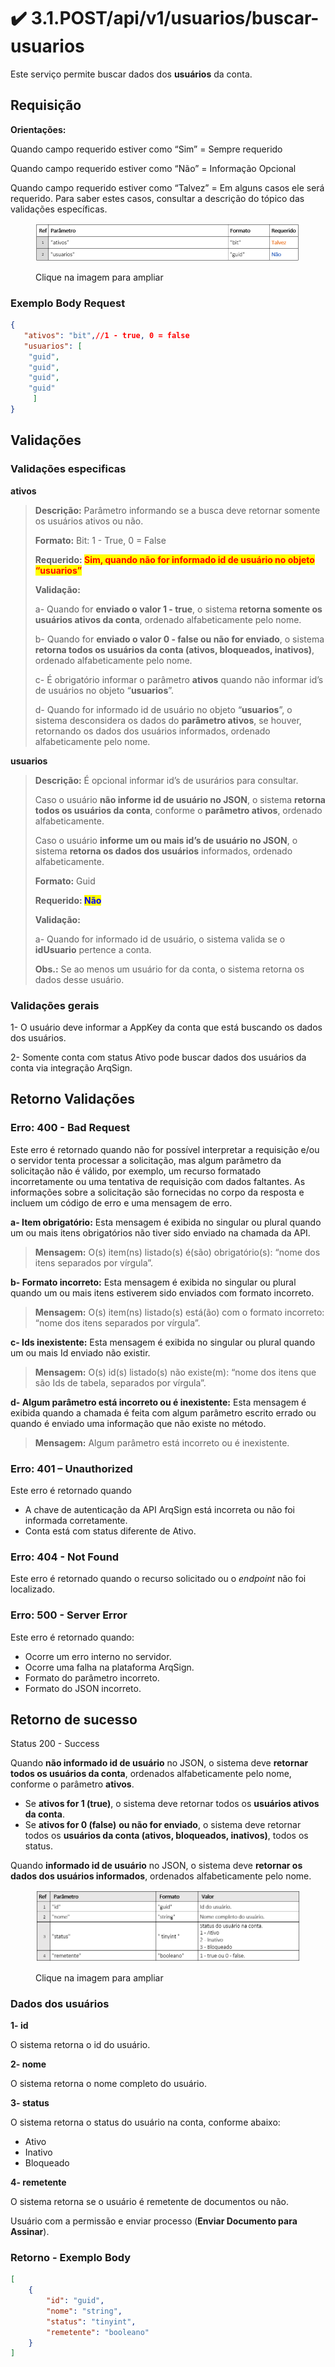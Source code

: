 # ✔️ 3.1.POST/api/v1/usuarios/buscar-usuarios

Este serviço permite buscar dados dos **usuários** da conta.

## Requisição

&#x20;**Orientações:**

Quando campo requerido estiver como “Sim” = Sempre requerido

Quando campo requerido estiver como “Não” = Informação Opcional

Quando campo requerido estiver como “Talvez” = Em alguns casos ele será requerido. Para saber estes casos, consultar a descrição do tópico das validações específicas.

<figure><img src="../../../../../.gitbook/assets/image (1) (1) (1) (1) (1) (1) (1).png" alt=""><figcaption><p>Clique na imagem para ampliar</p></figcaption></figure>

### Exemplo Body Request

```json
{
   "ativos": "bit",//1 - true, 0 = false
   "usuarios": [
    "guid",
    "guid",
    "guid",
    "guid"
     ]
}
```

## Validações

### Validações especificas

**ativos**

> **Descrição:** Parâmetro informando se a busca deve retornar somente os usuários ativos ou não.
>
> **Formato:** Bit: 1 - True, 0 = False
>
> **Requerido:&#x20;**<mark style="color:red;">**Sim, quando não for informado id de usuário no objeto “usuarios”**</mark>
>
> **Validação:**
>
> a- Quando for **enviado o valor 1 - true**, o sistema **retorna somente os usuários ativos da conta**, ordenado alfabeticamente pelo nome.
>
> b- Quando for **enviado o valor 0 - false ou não for enviado**, o sistema **retorna todos os usuários da conta (ativos, bloqueados, inativos)**, ordenado alfabeticamente pelo nome.
>
> c- É obrigatório informar o parâmetro **ativos** quando não informar id’s de usuários no objeto “**usuarios**”.
>
> d- Quando for informado id de usuário no objeto “**usuarios**”, o sistema desconsidera os dados do **parâmetro ativos**, se houver, retornando os dados dos usuários informados, ordenado alfabeticamente pelo nome.

**usuarios**

> **Descrição:** É opcional informar id’s de usurários para consultar.
>
> Caso o usuário **não informe id de usuário no JSON**, o sistema **retorna todos os usuários da conta**, conforme o **parâmetro ativos**, ordenado alfabeticamente.
>
> Caso o usuário **informe um ou mais id’s de usuário no JSON**, o sistema **retorna os dados dos usuários** informados, ordenado alfabeticamente.
>
> **Formato:** Guid
>
> **Requerido:&#x20;**<mark style="color:blue;">**Não**</mark>
>
> **Validação:**
>
> a- Quando for informado id de usuário, o sistema valida se o **idUsuario** pertence a conta.
>
> **Obs.:** Se ao menos um usuário for da conta, o sistema retorna os dados desse usuário.

### Validações gerais

1- O usuário deve informar a  AppKey da conta que está buscando os dados dos usuários.

&#x20;2- Somente conta com status Ativo pode buscar dados dos usuários da conta via integração ArqSign.

## Retorno Validações

### Erro: 400 - Bad Request

Este erro é retornado quando não for possível interpretar a requisição e/ou o servidor tenta processar a solicitação, mas algum parâmetro da solicitação não é válido, por exemplo, um recurso formatado incorretamente ou uma tentativa de requisição com dados faltantes. As informações sobre a solicitação são fornecidas no corpo da resposta e incluem um código de erro e uma mensagem de erro.

**a- Item obrigatório:** Esta mensagem é exibida no singular ou plural quando um ou mais itens obrigatórios não tiver sido enviado na chamada da API.

> **Mensagem:** O(s) item(ns) listado(s) é(são) obrigatório(s): “nome dos itens separados por vírgula”.

**b- Formato incorreto:** Esta mensagem é exibida no singular ou plural quando um ou mais itens estiverem sido enviados com formato incorreto.

> **Mensagem:** O(s) item(ns) listado(s) está(ão) com o formato incorreto: “nome dos itens separados por vírgula”.

**c- Ids inexistente:** Esta mensagem é exibida no singular ou plural quando um ou mais Id enviado não existir.

> **Mensagem:** O(s) id(s) listado(s) não existe(m): “nome dos itens que são Ids de tabela, separados por vírgula”.

**d- Algum parâmetro está incorreto ou é inexistente:** Esta mensagem é exibida quando a chamada é feita com algum parâmetro escrito errado ou quando é enviado uma informação que não existe no método.

> **Mensagem:** Algum parâmetro está incorreto ou é inexistente.

### Erro: 401 – Unauthorized

Este erro é retornado quando

* A chave de autenticação da API ArqSign está incorreta ou não foi informada corretamente.
* Conta está com status diferente de Ativo.

### Erro: 404 - Not Found

Este erro é retornado quando o recurso solicitado ou o _endpoint_ não foi localizado.

### Erro: 500 - Server Error

Este erro é retornado quando:

* Ocorre um erro interno no servidor.
* Ocorre uma falha na plataforma ArqSign.
* Formato do parâmetro incorreto.
* Formato do JSON incorreto.

## Retorno de sucesso

Status 200 - Success

Quando **não informado id de usuário** no JSON, o sistema deve **retornar todos os usuários da conta**, ordenados alfabeticamente pelo nome, conforme o parâmetro **ativos**.

* Se **ativos for 1 (true)**, o sistema deve retornar todos os **usuários ativos da conta**.
* Se **ativos for 0 (false)** **ou não for enviado**, o sistema deve retornar todos os **usuários da conta (ativos, bloqueados, inativos)**, todos os status.

&#x20;Quando **informado id de usuário** no JSON, o sistema deve **retornar os dados dos usuários informados**, ordenados alfabeticamente pelo nome.

<figure><img src="../../../../../.gitbook/assets/image (319).png" alt=""><figcaption><p>Clique na imagem para ampliar</p></figcaption></figure>

### Dados dos usuários

**1- id**

O sistema retorna o id do usuário.

**2- nome**

O sistema retorna o nome completo do usuário.

**3- status**

O sistema retorna o status do usuário na conta, conforme abaixo:

* Ativo
* Inativo
* Bloqueado

**4- remetente**

O sistema retorna se o usuário é remetente de documentos ou não.

Usuário com a permissão e enviar processo (**Enviar Documento para Assinar**).

### Retorno - Exemplo Body

```json
[
    {
        "id": "guid",
        "nome": "string",
        "status": "tinyint",
        "remetente": "booleano"
    }
]
```
